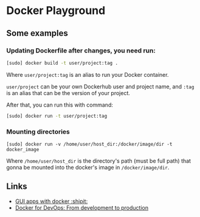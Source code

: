 # Docker Playground

## Some examples

### Updating Dockerfile after changes, you need run:

```sh
[sudo] docker build -t user/project:tag .
```

Where `user/project:tag` is an alias to run your Docker container.

`user/project` can be your own Dockerhub user and project name, and `:tag` is an alias that can be the version of your project.

After that, you can run this with command:

```sh
[sudo] docker run -t user/project:tag
```

### Mounting directories

```
[sudo] docker run -v /home/user/host_dir:/docker/image/dir -t docker_image
```
Where `/home/user/host_dir` is the directory's path (must be full path) that gonna be mounted into the docker's image in `/docker/image/dir`.


## Links

- [GUI apps with docker :shipit:](http://fabiorehm.com/blog/2014/09/11/running-gui-apps-with-docker/)
- [Docker for DevOps: From development to production](https://www.kickstarter.com/projects/nickjj/docker-for-devops-from-development-to-production)
